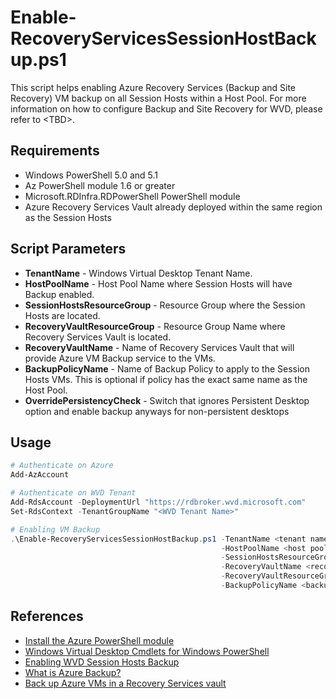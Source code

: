 # Enable-RecoveryServicesSessionHostBackup.ps1

This script helps enabling Azure Recovery Services (Backup and Site Recovery) VM backup on all Session Hosts within a Host Pool. For more information on how to configure Backup and Site Recovery for WVD, please refer to \<TBD\>.

## Requirements

* Windows PowerShell 5.0 and 5.1
* Az PowerShell module 1.6 or greater
* Microsoft.RDInfra.RDPowerShell PowerShell module
* Azure Recovery Services Vault already deployed within the same region as the Session Hosts

## Script Parameters

* **TenantName** - Windows Virtual Desktop Tenant Name.
* **HostPoolName** - Host Pool Name where Session Hosts will have Backup enabled.
* **SessionHostsResourceGroup** - Resource Group where the Session Hosts are located.
* **RecoveryVaultResourceGroup** - Resource Group Name where Recovery Services Vault is located.
* **RecoveryVaultName** - Name of Recovery Services Vault that will provide Azure VM Backup service to the VMs.
* **BackupPolicyName** - Name of Backup Policy to apply to the Session Hosts VMs. This is optional if policy has the exact same name as the Host Pool.
* **OverridePersistencyCheck** - Switch that ignores Persistent Desktop option and enable backup anyways for non-persistent desktops

## Usage

```powershell
# Authenticate on Azure
Add-AzAccount

# Authenticate on WVD Tenant
Add-RdsAccount -DeploymentUrl "https://rdbroker.wvd.microsoft.com"
Set-RdsContext -TenantGroupName "<WVD Tenant Name>"

# Enabling VM Backup
.\Enable-RecoveryServicesSessionHostBackup.ps1 -TenantName <tenant name> `
                                               -HostPoolName <host pool name> `
                                               -SessionHostsResourceGroup <session hosts resource group name> `
                                               -RecoveryVaultName <recovery services vault name>
                                               -RecoveryVaultResourceGroup <recovery services vault resource group name>
                                               -BackupPolicyName <backup policy name>
```

## References

* [Install the Azure PowerShell module](https://docs.microsoft.com/en-us/powershell/azure/install-az-ps?view=azps-1.6.0)
* [Windows Virtual Desktop Cmdlets for Windows PowerShell](https://docs.microsoft.com/en-us/powershell/windows-virtual-desktop/overview)
* [Enabling WVD Session Hosts Backup]()
* [What is Azure Backup?](https://docs.microsoft.com/en-us/azure/backup/backup-overview)
* [Back up Azure VMs in a Recovery Services vault](https://docs.microsoft.com/en-us/azure/backup/backup-azure-arm-vms-prepare)